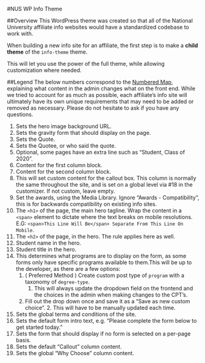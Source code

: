 #NUS WP Info Theme

##Overview
This WordPress theme was created so that all of the National University affiliate info websites would have a standardized codebase to work with.

When building a new info site for an affiliate, the first step is to make a **child theme** of the `info-theme` theme.

This will let you use the power of the full theme, while allowing customization where needed.

##Legend
The below numbers correspond to the [Numbered Map](Info-Theme-Numbered-Guide.jpg), explaining what content in the admin changes what on the front end. While we tried to account for as much as possible, each affiliate’s info site will ultimately have its own unique requirements that may need to be added or removed as necessary. Please do not hesitate to ask if you have any questions.


1. Sets the hero image background URL.
2. Sets the gravity form that should display on the page.
3. Sets the Quote.
4. Sets the Quotee, or who said the quote.
5. Optional, some pages have an extra line such as “Student, Class of 2020”.
6. Content for the first column block.
7. Content for the second column block.
8. This will set custom content for the callout box. This column is normally the same throughout the site, and is set on a global level via #18 in the customizer.  If not custom, leave empty.
9. Set the awards, using the Media Library. Ignore “Awards - Compatibility”, this is for backwards compatibility on existing info sites.
10. The `<h1>` of the page, the main hero tagline. Wrap the content in a `<span>` element to dictate where the text breaks on mobile resolutions. E.G: `<span>This Line Will Be</span> Separate From This Line On Mobile`.
11. The `<h2>` of the page, in the hero. The <span> rule applies here as well.
12. Student name in the hero.
13. Student title in the hero.
14. This determines what programs are to display on the form, as some forms only have specific programs available to them.This will be up to the developer, as there are a few options:
    1. ( Preferred Method ) Create custom post type of `program` with a taxonomy of `degree-type`.
        1. This will always update the dropdown field on the frontend and the choices in the admin when making changes to the CPT’s.
    2. Fill out the drop down once and save it as a “Save as new custom choice”.
        2. This will have to be manually updated each time.
15. Sets the global terms and conditions of the site.
16. Sets the default form intro text, e.g. “Please complete the form below to get started today.”
17. Sets the form that should display if no form is selected on a per-page basis.
18. Sets the default “Callout” column content.
19. Sets the global “Why Choose” column content.
